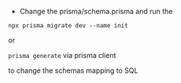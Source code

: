 * Change the prisma/schema.prisma and run the

`npx prisma migrate dev --name init`

or

`prisma generate` via prisma client

to change the schemas mapping to SQL